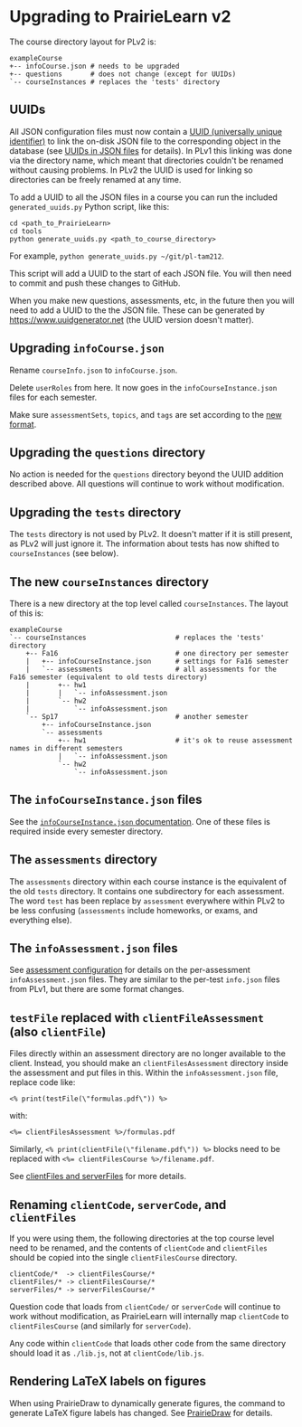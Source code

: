 
# Upgrading to PrairieLearn v2

The course directory layout for PLv2 is:

```
exampleCourse
+-- infoCourse.json # needs to be upgraded
+-- questions       # does not change (except for UUIDs)
`-- courseInstances # replaces the 'tests' directory
```

## UUIDs

All JSON configuration files must now contain a [UUID (universally unique identifier)](https://en.wikipedia.org/wiki/Universally_unique_identifier) to link the on-disk JSON file to the corresponding object in the database (see [UUIDs in JSON files](uuid.md) for details). In PLv1 this linking was done via the directory name, which meant that directories couldn't be renamed without causing problems. In PLv2 the UUID is used for linking so directories can be freely renamed at any time.

To add a UUID to all the JSON files in a course you can run the included `generated_uuids.py` Python script, like this:

```
cd <path_to_PrairieLearn>
cd tools
python generate_uuids.py <path_to_course_directory>
```

For example, `python generate_uuids.py ~/git/pl-tam212`.

This script will add a UUID to the start of each JSON file. You will then need to commit and push these changes to GitHub.

When you make new questions, assessments, etc, in the future then you will need to add a UUID to the the JSON file. These can be generated by https://www.uuidgenerator.net (the UUID version doesn't matter).

## Upgrading `infoCourse.json`

Rename `courseInfo.json` to `infoCourse.json`.

Delete `userRoles` from here. It now goes in the `infoCourseInstance.json` files for each semester.

Make sure `assessmentSets`, `topics`, and `tags` are set according to the [new format](course.md).

## Upgrading the `questions` directory

No action is needed for the `questions` directory beyond the UUID addition described above. All questions will continue to work without modification.

## Upgrading the `tests` directory

The `tests` directory is not used by PLv2. It doesn't matter if it is still present, as PLv2 will just ignore it. The information about tests has now shifted to `courseInstances` (see below).

## The new `courseInstances` directory

There is a new directory at the top level called `courseInstances`. The layout of this is:

```
exampleCourse
`-- courseInstances                      # replaces the 'tests' directory
    +-- Fa16                             # one directory per semester
    |   +-- infoCourseInstance.json      # settings for Fa16 semester
    |   `-- assessments                  # all assessments for the Fa16 semester (equivalent to old tests directory)
    |       +-- hw1
    |       |   `-- infoAssessment.json
    |       `-- hw2
    |           `-- infoAssessment.json
    `-- Sp17                             # another semester
        +-- infoCourseInstance.json
        `-- assessments
            +-- hw1                      # it's ok to reuse assessment names in different semesters
            |   `-- infoAssessment.json
            `-- hw2
                `-- infoAssessment.json
```

## The `infoCourseInstance.json` files

See the [`infoCourseInstance.json` documentation](https://github.com/PrairieLearn/PrairieLearn/blob/master/doc/courseInstance.md). One of these files is required inside every semester directory.

## The `assessments` directory

The `assessments` directory within each course instance is the equivalent of the old `tests` directory. It contains one subdirectory for each assessment. The word `test` has been replace by `assessment` everywhere within PLv2 to be less confusing (`assessments` include homeworks, or exams, and everything else).

## The `infoAssessment.json` files

See [assessment configuration](assessment.md) for details on the per-assessment `infoAssessment.json` files. They are similar to the per-test `info.json` files from PLv1, but there are some format changes.

## `testFile` replaced with `clientFileAssessment` (also `clientFile`)

Files directly within an assessment directory are no longer available to the client. Instead, you should make an `clientFilesAssessment` directory inside the assessment and put files in this. Within the `infoAssessment.json` file, replace code like:

```
<% print(testFile(\"formulas.pdf\")) %>
```

with:

```
<%= clientFilesAssessment %>/formulas.pdf
```

Similarly, `<% print(clientFile(\"filename.pdf\")) %>` blocks need to be replaced with `<%= clientFilesCourse %>/filename.pdf`.

See [clientFiles and serverFiles](clientServerFiles.md) for more details.

## Renaming `clientCode`, `serverCode`, and `clientFiles`

If you were using them, the following directories at the top course level need to be renamed, and the contents of `clientCode` and `clientFiles` should be copied into the single `clientFilesCourse` directory.

```
clientCode/*  -> clientFilesCourse/*
clientFiles/* -> clientFilesCourse/*
serverFiles/* -> serverFilesCourse/*
```

Question code that loads from `clientCode/` or `serverCode` will continue to work without modification, as PrairieLearn will internally map `clientCode` to `clientFilesCourse` (and similarly for `serverCode`).

Any code within `clientCode` that loads other code from the same directory should load it as `./lib.js`, not at `clientCode/lib.js`.

## Rendering LaTeX labels on figures

When using PrairieDraw to dynamically generate figures, the command to generate LaTeX figure labels has changed. See [PrairieDraw](PrairieDraw.md) for details.
